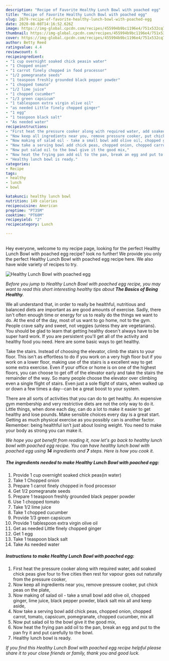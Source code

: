 ```yaml
---
description: "Recipe of Favorite Healthy Lunch Bowl with poached egg"
title: "Recipe of Favorite Healthy Lunch Bowl with poached egg"
slug: 2679-recipe-of-favorite-healthy-lunch-bowl-with-poached-egg
date: 2020-08-08T14:16:52.626Z
image: https://img-global.cpcdn.com/recipes/455994b9bc1196e4/751x532cq70/healthy-lunch-bowl-with-poached-egg-recipe-main-photo.jpg
thumbnail: https://img-global.cpcdn.com/recipes/455994b9bc1196e4/751x532cq70/healthy-lunch-bowl-with-poached-egg-recipe-main-photo.jpg
cover: https://img-global.cpcdn.com/recipes/455994b9bc1196e4/751x532cq70/healthy-lunch-bowl-with-poached-egg-recipe-main-photo.jpg
author: Betty Reed
ratingvalue: 4.4
reviewcount: 6
recipeingredient:
- "1 cup overnight soaked chick peasin water"
- "1 Chopped onion"
- "1 carrot finely chopped in food processor"
- "1/2 pomegranate seeds"
- "1 teaspoon freshly grounded black pepper powder"
- "1 chopped tomato"
- "1/2 lime juice"
- "1 chopped cucumber"
- "1/3 green capsicum"
- "1 tablespoon extra virgin olive oil"
- "as needed Little finely chopped ginger"
- "1 egg"
- "1 teaspoon black salt"
- "As needed water"
recipeinstructions:
- "First heat the pressure cooker along with required water, add soaked chick peas give four to five cities then rest for vapour goes out naturally from the pressure cooker,"
- "Now keep all ingredients near you, remove pressure cooker, put chick peas on the plate,"
- "Now making of salad oil - take a small bowl add olive oil, chopped ginger, lime juice, black pepper powder, black salt mix all and keep aside,"
- "Now take a serving bowl add chick peas, chopped onion, chopped carrot, tomato, capsicum, pomegranate, chopped cucumber, mix all"
- "Now put salad oil to the bowl give it the good mix,"
- "Now heat the frying pan add oil to the pan, break an egg and put to the pan fry it and put carefully to the bowl."
- "Healthy lunch bowl is ready."
categories:
- Recipe
tags:
- healthy
- lunch
- bowl

katakunci: healthy lunch bowl 
nutrition: 149 calories
recipecuisine: American
preptime: "PT35M"
cooktime: "PT60M"
recipeyield: "2"
recipecategory: Lunch

---
```

<br>
Hey everyone, welcome to my recipe page, looking for the perfect Healthy Lunch Bowl with poached egg recipe? look no further! We provide you only the perfect Healthy Lunch Bowl with poached egg recipe here. We also have wide variety of recipes to try.
<br>


![Healthy Lunch Bowl with poached egg](https://img-global.cpcdn.com/recipes/455994b9bc1196e4/751x532cq70/healthy-lunch-bowl-with-poached-egg-recipe-main-photo.jpg)

<i>Before you jump to Healthy Lunch Bowl with poached egg recipe, you may want to read this short interesting healthy tips about <strong>The Basics of Being Healthy</strong>.</i>

We all understand that, in order to really be healthful, nutritious and balanced diets are important as are good amounts of exercise. Sadly, there isn't often enough time or energy for us to really do the things we want to do. At the end of the day, most of us want to go home, not to the gym. People crave salty and sweet, not veggies (unless they are vegetarians). You should be glad to learn that getting healthy doesn't always have to be super hard work. If you are persistent you'll get all of the activity and healthy food you need. Here are some basic ways to get healthy.

Take the stairs. Instead of choosing the elevator, climb the stairs to your floor. This isn't as effortless to do if you work on a very high floor but if you work on a lower floor, making use of the stairs is a excellent way to get some extra exercise. Even if your office or home is on one of the highest floors, you can choose to get off of the elevator early and take the stairs the remainder of the way. So many people choose the elevator over climbing even a single flight of stairs. Even just a sole flight of stairs, when walked up or down a few times a day--can be a great boost to your system. 

There are all sorts of activities that you can do to get healthy. An expensive gym membership and very restrictive diets are not the only way to do it. Little things, when done each day, can do a lot to make it easier to get healthy and lose pounds. Make sensible choices every day is a great start. Getting as much physical exercise as you possibly can is another factor. Remember: being healthful isn’t just about losing weight. You need to make your body as strong you can make it. 


<i>We hope you got benefit from reading it, now let's go back to healthy lunch bowl with poached egg recipe. You can have healthy lunch bowl with poached egg using <strong>14</strong> ingredients and <strong>7</strong> steps. Here is how you cook it.
</i>

##### The ingredients needed to make Healthy Lunch Bowl with poached egg:

1. Provide 1 cup overnight soaked chick peas(in water)
1. Take 1 Chopped onion
1. Prepare 1 carrot finely chopped in food processor
1. Get 1/2 pomegranate seeds
1. Prepare 1 teaspoon freshly grounded black pepper powder
1. Use 1 chopped tomato
1. Take 1/2 lime juice
1. Take 1 chopped cucumber
1. Provide 1/3 green capsicum
1. Provide 1 tablespoon extra virgin olive oil
1. Get as needed Little finely chopped ginger
1. Get 1 egg
1. Take 1 teaspoon black salt
1. Take As needed water


##### Instructions to make Healthy Lunch Bowl with poached egg:

1. First heat the pressure cooker along with required water, add soaked chick peas give four to five cities then rest for vapour goes out naturally from the pressure cooker,
1. Now keep all ingredients near you, remove pressure cooker, put chick peas on the plate,
1. Now making of salad oil - take a small bowl add olive oil, chopped ginger, lime juice, black pepper powder, black salt mix all and keep aside,
1. Now take a serving bowl add chick peas, chopped onion, chopped carrot, tomato, capsicum, pomegranate, chopped cucumber, mix all
1. Now put salad oil to the bowl give it the good mix,
1. Now heat the frying pan add oil to the pan, break an egg and put to the pan fry it and put carefully to the bowl.
1. Healthy lunch bowl is ready.


<i>If you find this Healthy Lunch Bowl with poached egg recipe helpful please share it to your close friends or family, thank you and good luck.</i>
